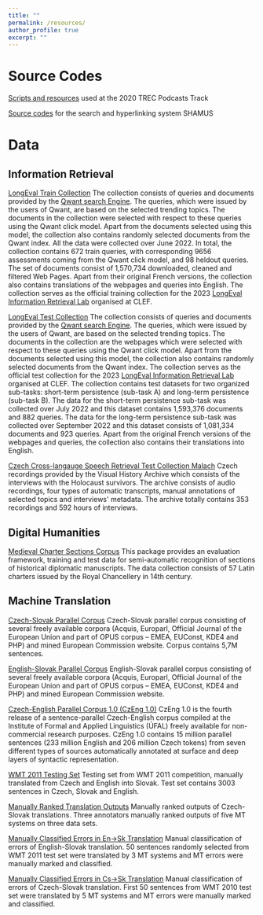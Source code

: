 ```yaml
---
title: ""
permalink: /resources/
author_profile: true
excerpt: ""
---
```


# Source Codes

[Scripts and resources](https://github.com/galuscakova/podcasts) used at the 2020 TREC Podcasts Track

[Source codes](https://redmine.ms.mff.cuni.cz/projects/shamus-proj) for the search and hyperlinking system SHAMUS


# Data

## Information Retrieval
[LongEval Train Collection](http://hdl.handle.net/11234/1-5010)
The collection consists of queries and documents provided by the [Qwant search Engine](https://www.qwant.com). The queries, which were issued by the users of Qwant, are based on the selected trending topics. The documents in the collection were selected with respect to these queries using the Qwant click model. Apart from the documents selected using this model, the collection also contains randomly selected documents from the Qwant index. All the data were collected over June 2022. In total, the collection contains 672 train queries, with corresponding 9656 assessments coming from the Qwant click model, and 98 heldout queries. The set of documents consist of 1,570,734 downloaded, cleaned and filtered Web Pages. Apart from their original French versions, the collection also contains translations of the webpages and queries into English. The collection serves as the official training collection for the 2023 [LongEval Information Retrieval Lab](https://clef-longeval.github.io/) organised at CLEF.

[LongEval Test Collection](http://hdl.handle.net/11234/1-5139)
The collection consists of queries and documents provided by the [Qwant search Engine](https://www.qwant.com). The queries, which were issued by the users of Qwant, are based on the selected trending topics. The documents in the collection are the webpages which were selected with respect to these queries using the Qwant click model. Apart from the documents selected using this model, the collection also contains randomly selected documents from the Qwant index. 
The collection serves as the official test collection for the 2023 [LongEval Information Retrieval Lab](https://clef-longeval.github.io/) organised at CLEF. The collection contains test datasets for two organized sub-tasks: short-term persistence (sub-task A) and long-term persistence (sub-task B). The data for the short-term persistence sub-task was collected over July 2022 and this dataset contains 1,593,376 documents and 882 queries. The data for the long-term persistence sub-task was collected over September 2022 and this dataset consists of 1,081,334 documents and 923 queries. Apart from the original French versions of the webpages and queries, the collection also contains their translations into English.

[Czech Cross-langauge Speech Retrieval Test Collection Malach](https://lindat.mff.cuni.cz/repository/xmlui/handle/11234/1-1912)
Czech recordings provided by the Visual History Archive which consists of the interviews with the Holocaust survivors. The archive consists of audio recordings, four types of automatic transcripts, manual annotations of selected topics and interviews' metadata. The archive totally contains 353 recordings and 592 hours of interviews.

## Digital Humanities

[Medieval Charter Sections Corpus](https://lindat.mff.cuni.cz/repository/xmlui/handle/11234/1-1952)
This package provides an evaluation framework, training and test data for semi-automatic recognition of sections of historical diplomatic manuscripts. The data collection consists of 57 Latin charters issued by the Royal Chancellery in 14th century.

## Machine Translation

[Czech-Slovak Parallel Corpus](https://lindat.mff.cuni.cz/repository/xmlui/handle/11858/00-097C-0000-0006-AADF-0)
Czech-Slovak parallel corpus consisting of several freely available corpora (Acquis, Europarl, Official Journal of the European Union and part of OPUS corpus – EMEA, EUConst, KDE4 and PHP) and mined European Commission website. Corpus contains 5,7M sentences.

[English-Slovak Parallel Corpus](https://lindat.mff.cuni.cz/repository/xmlui/handle/11858/00-097C-0000-0006-AAE0-A)
English-Slovak parallel corpus consisting of several freely available corpora (Acquis, Europarl, Official Journal of the European Union and part of OPUS corpus – EMEA,  EUConst, KDE4 and PHP) and mined European Commission website.

[Czech-English Parallel Corpus 1.0 (CzEng 1.0)](https://lindat.mff.cuni.cz/repository/xmlui/handle/11234/1-1458)
CzEng 1.0 is the fourth release of a sentence-parallel Czech-English corpus compiled at the Institute of Formal and Applied Linguistics (ÚFAL) freely available for non-commercial research purposes. CzEng 1.0 contains 15 million parallel sentences (233 million English and 206 million Czech tokens) from seven different types of sources automatically annotated at surface and deep layers of syntactic representation.

[WMT 2011 Testing Set](https://lindat.mff.cuni.cz/repository/xmlui/handle/11858/00-097C-0000-0006-AADA-9)
Testing set from WMT 2011 competition, manually translated from Czech and English into Slovak. Test set contains 3003 sentences in Czech, Slovak and English.

[Manually Ranked Translation Outputs](https://lindat.mff.cuni.cz/repository/xmlui/handle/11858/00-097C-0000-0006-AADD-3)
Manually ranked outputs of Czech-Slovak translations. Three annotators manually ranked outputs of five MT systems on three data sets.

[Manually Classified Errors in En->Sk Translation](https://lindat.mff.cuni.cz/repository/xmlui/handle/11858/00-097C-0000-0006-AADC-5)
Manual classification of errors of English-Slovak translation. 50 sentences randomly selected from WMT 2011 test set were translated by 3 MT systems and MT errors were manually marked and classified.

[Manually Classified Errors in Cs->Sk Translation](https://lindat.mff.cuni.cz/repository/xmlui/handle/11858/00-097C-0000-0006-AADB-7)
Manual classification of errors of Czech-Slovak translation. First 50 sentences from WMT 2010 test set were translated by 5 MT systems and MT errors were manually marked and classified.



